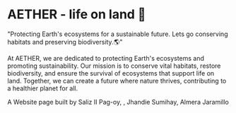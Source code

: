 # **AETHER - life on land 🌄**

"Protecting Earth's ecosystems for a sustainable future. Lets go conserving habitats and preserving biodiversity.🌎"

At AETHER, we are dedicated to protecting Earth's ecosystems and promoting sustainability. Our mission is to conserve vital habitats, restore biodiversity, and ensure the survival of ecosystems that support life on land. Together, we can create a future where nature thrives, contributing to a healthier planet for all.

A Website page built by
Saliz II Pag-oy, 
, Jhandie Sumihay, 
Almera Jaramillo
